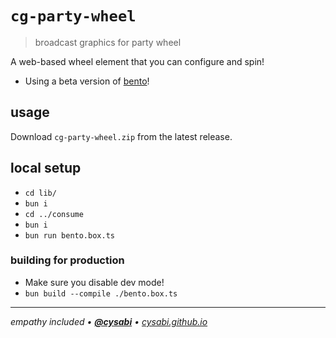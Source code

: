 # `cg-party-wheel`
> broadcast graphics for party wheel

A web-based wheel element that you can configure and spin! 
- Using a beta version of [bento](https://github.com/cysabi/bento)!

## usage
Download `cg-party-wheel.zip` from the latest release.

## local setup
- `cd lib/`
- `bun i`
- `cd ../consume`
- `bun i`
- `bun run bento.box.ts`
### building for production
- Make sure you disable dev mode!
- `bun build --compile ./bento.box.ts`

---

*empathy included • [**@cysabi**](https://github.com/cysabi) • [cysabi.github.io](https://cysabi.github.io)*
